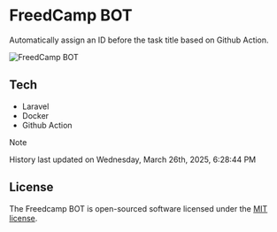 # FreedCamp BOT

Automatically assign an ID before the task title based on Github Action.

![FreedCamp BOT](https://repository-images.githubusercontent.com/737932867/7d34798b-2680-471c-b089-a78a718d3d6a)

## Tech

- Laravel
- Docker
- Github Action

> [!NOTE]  
> History last updated on Wednesday, March 26th, 2025, 6:28:44 PM

## License

The Freedcamp BOT is open-sourced software licensed under the [MIT license](https://opensource.org/licenses/MIT).
